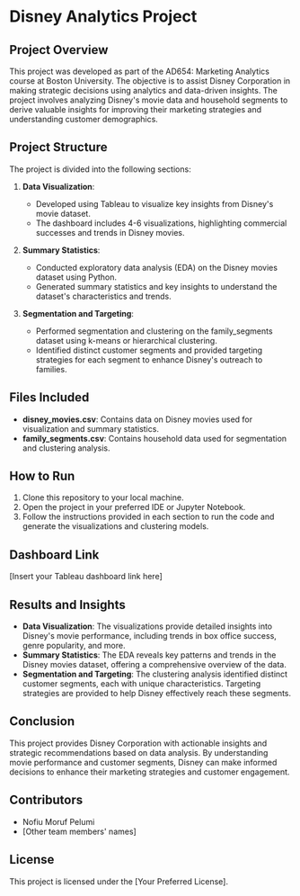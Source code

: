 # Disney Analytics Project

## Project Overview

This project was developed as part of the AD654: Marketing Analytics course at Boston University. The objective is to assist Disney Corporation in making strategic decisions using analytics and data-driven insights. The project involves analyzing Disney's movie data and household segments to derive valuable insights for improving their marketing strategies and understanding customer demographics.

## Project Structure

The project is divided into the following sections:

1. **Data Visualization**: 
   - Developed using Tableau to visualize key insights from Disney's movie dataset.
   - The dashboard includes 4-6 visualizations, highlighting commercial successes and trends in Disney movies.

2. **Summary Statistics**:
   - Conducted exploratory data analysis (EDA) on the Disney movies dataset using Python.
   - Generated summary statistics and key insights to understand the dataset's characteristics and trends.

3. **Segmentation and Targeting**:
   - Performed segmentation and clustering on the family_segments dataset using k-means or hierarchical clustering.
   - Identified distinct customer segments and provided targeting strategies for each segment to enhance Disney's outreach to families.

## Files Included

- **disney_movies.csv**: Contains data on Disney movies used for visualization and summary statistics.
- **family_segments.csv**: Contains household data used for segmentation and clustering analysis.

## How to Run

1. Clone this repository to your local machine.
2. Open the project in your preferred IDE or Jupyter Notebook.
3. Follow the instructions provided in each section to run the code and generate the visualizations and clustering models.

## Dashboard Link

[Insert your Tableau dashboard link here]

## Results and Insights

- **Data Visualization**: The visualizations provide detailed insights into Disney's movie performance, including trends in box office success, genre popularity, and more.
- **Summary Statistics**: The EDA reveals key patterns and trends in the Disney movies dataset, offering a comprehensive overview of the data.
- **Segmentation and Targeting**: The clustering analysis identified distinct customer segments, each with unique characteristics. Targeting strategies are provided to help Disney effectively reach these segments.

## Conclusion

This project provides Disney Corporation with actionable insights and strategic recommendations based on data analysis. By understanding movie performance and customer segments, Disney can make informed decisions to enhance their marketing strategies and customer engagement.

## Contributors

- Nofiu Moruf Pelumi
- [Other team members' names]

## License

This project is licensed under the [Your Preferred License].
